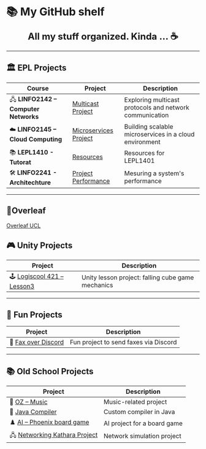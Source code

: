 # 📚 My GitHub shelf


<div align="center" style="font-size:24px; font-weight:bold;">
  All my stuff organized. Kinda ... ☕
</div>


---

## 🏛️ EPL Projects

| Course                              | Project                                                                                             | Description                                             |
| ----------------------------------- | --------------------------------------------------------------------------------------------------- | ------------------------------------------------------- |
| 🖧 **LINFO2142 – Computer Networks** | [Multicast Project](https://github.com/Ayly-EXE/LINFO2142-Project1)                                 | Exploring multicast protocols and network communication |
| ☁️ **LINFO2145 – Cloud Computing**   | [Microservices Project](https://github.com/Ayly-EXE/LINFO2145-2025-2026)                            | Building scalable microservices in a cloud environment  |
| 📚 **LEPL1410 - Tutorat**            | [Resources](https://forge.uclouvain.be/ingi/linfo1101-lepl1401/tutors/info1-ressources-tuteurs)     | Resources for LEPL1401                                  |
| 🛠️ **LINFO2241 - Architechture**     | [Project Performance](https://forge.uclouvain.be/MatteoFirenze/linfo2241-project-2025-2026-student) | Mesuring a system's performance                         |

---

## 🌿Overleaf 

[Overleaf UCL](https://overleaf.info.ucl.ac.be/project)

## 🎮 Unity Projects

| Project                                                                            | Description                                       |
| ---------------------------------------------------------------------------------- | ------------------------------------------------- |
| 🕹️ [Logiscool 421 – Lesson3](https://github.com/Ayly-EXE/LogiscoolUnityFallingCube) | Unity lesson project: falling cube game mechanics |

---

## 🧩 Fun Projects

| Project                                                        | Description                           |
| -------------------------------------------------------------- | ------------------------------------- |
| 📨 [Fax over Discord](https://github.com/Ayly-EXE/printWizzard) | Fun project to send faxes via Discord |

---

## 📚 Old School Projects

| Project                                                                       | Description                 |
| ----------------------------------------------------------------------------- | --------------------------- |
| 🎵 [OZ – Music](https://github.com/Ayly-EXE/DidNot-e)                          | Music-related project       |
| 📝 [Java Compiler](https://github.com/Ayly-EXE/SpaghettiCompiler)              | Custom compiler in Java     |
| ♟️ [AI – Phoenix board game](https://github.com/Ayly-EXE/KentuckyFriedPhoenix) | AI project for a board game |
| 🖧 [Networking Kathara Project](https://github.com/Ayly-EXE/KathaKado)         | Network simulation project  |
